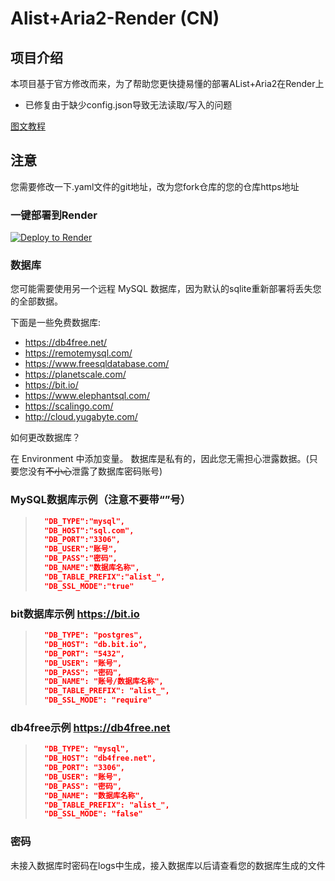 # Alist+Aria2-Render (CN)

## 项目介绍
本项目基于官方修改而来，为了帮助您更快捷易懂的部署AList+Aria2在Render上
- 已修复由于缺少config.json导致无法读取/写入的问题

[图文教程](https://v-official-233.github.io/2023/05/02/render%E5%BF%AB%E9%80%9F%E9%83%A8%E7%BD%B2alist-aria2/)

## 注意
您需要修改一下.yaml文件的git地址，改为您fork仓库的您的仓库https地址

### 一键部署到Render 
[![Deploy to Render](https://render.com/images/deploy-to-render-button.svg)](https://render.com/deploy)

### 数据库
您可能需要使用另一个远程 MySQL 数据库，因为默认的sqlite重新部署将丢失您的全部数据。

下面是一些免费数据库:

- https://db4free.net/
- https://remotemysql.com/
- https://www.freesqldatabase.com/
- https://planetscale.com/
- https://bit.io/
- https://www.elephantsql.com/
- https://scalingo.com/
- http://cloud.yugabyte.com/

如何更改数据库？

在 Environment 中添加变量。
数据库是私有的，因此您无需担心泄露数据。(只要您没有~~不小心~~泄露了数据库密码账号)

### MySQL数据库示例（注意不要带“”号）
> ```json
>   "DB_TYPE":"mysql",
>   "DB_HOST":"sql.com",
>   "DB_PORT":"3306",
>   "DB_USER":"账号",
>   "DB_PASS":"密码",
>   "DB_NAME":"数据库名称",
>   "DB_TABLE_PREFIX":"alist_",
>   "DB_SSL_MODE":"true"
> ```

### bit数据库示例 https://bit.io
> ```json
>   "DB_TYPE": "postgres",
>   "DB_HOST": "db.bit.io",
>   "DB_PORT": "5432",
>   "DB_USER": "账号",
>   "DB_PASS": "密码",
>   "DB_NAME": "账号/数据库名称",
>   "DB_TABLE_PREFIX": "alist_",
>   "DB_SSL_MODE": "require"
> 

### db4free示例 https://db4free.net
> ```json
>   "DB_TYPE": "mysql", 
>   "DB_HOST": "db4free.net", 
>   "DB_PORT": "3306", 
>   "DB_USER": "账号", 
>   "DB_PASS": "密码", 
>   "DB_NAME": "数据库名称", 
>   "DB_TABLE_PREFIX": "alist_", 
>   "DB_SSL_MODE": "false" 
> ```

### 密码
未接入数据库时密码在logs中生成，接入数据库以后请查看您的数据库生成的文件

